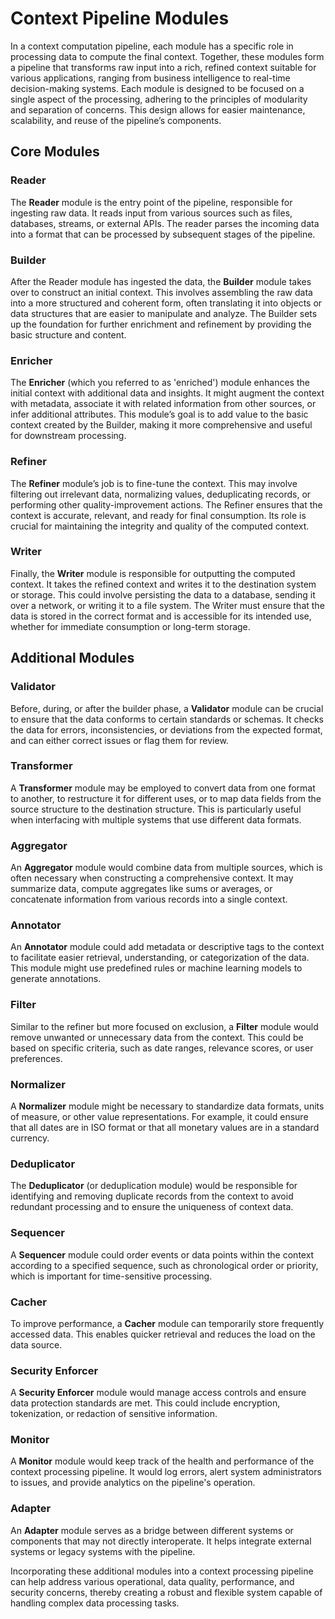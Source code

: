 # Context Pipeline Modules

In a context computation pipeline, each module has a specific role in processing data to compute the final context. 
Together, these modules form a pipeline that transforms raw input into a rich, refined context suitable for various applications, ranging from business intelligence to real-time decision-making systems. Each module is designed to be focused on a single aspect of the processing, adhering to the principles of modularity and separation of concerns. This design allows for easier maintenance, scalability, and reuse of the pipeline’s components.

## Core Modules

### Reader
The **Reader** module is the entry point of the pipeline, responsible for ingesting raw data. It reads input from various sources such as files, databases, streams, or external APIs. The reader parses the incoming data into a format that can be processed by subsequent stages of the pipeline.

### Builder
After the Reader module has ingested the data, the **Builder** module takes over to construct an initial context. This involves assembling the raw data into a more structured and coherent form, often translating it into objects or data structures that are easier to manipulate and analyze. The Builder sets up the foundation for further enrichment and refinement by providing the basic structure and content.

### Enricher
The **Enricher** (which you referred to as 'enriched') module enhances the initial context with additional data and insights. It might augment the context with metadata, associate it with related information from other sources, or infer additional attributes. This module’s goal is to add value to the basic context created by the Builder, making it more comprehensive and useful for downstream processing.

### Refiner
The **Refiner** module’s job is to fine-tune the context. This may involve filtering out irrelevant data, normalizing values, deduplicating records, or performing other quality-improvement actions. The Refiner ensures that the context is accurate, relevant, and ready for final consumption. Its role is crucial for maintaining the integrity and quality of the computed context.

### Writer
Finally, the **Writer** module is responsible for outputting the computed context. It takes the refined context and writes it to the destination system or storage. This could involve persisting the data to a database, sending it over a network, or writing it to a file system. The Writer must ensure that the data is stored in the correct format and is accessible for its intended use, whether for immediate consumption or long-term storage.

## Additional Modules

### Validator
Before, during, or after the builder phase, a **Validator** module can be crucial to ensure that the data conforms to certain standards or schemas. It checks the data for errors, inconsistencies, or deviations from the expected format, and can either correct issues or flag them for review.

### Transformer
A **Transformer** module may be employed to convert data from one format to another, to restructure it for different uses, or to map data fields from the source structure to the destination structure. This is particularly useful when interfacing with multiple systems that use different data formats.

### Aggregator
An **Aggregator** module would combine data from multiple sources, which is often necessary when constructing a comprehensive context. It may summarize data, compute aggregates like sums or averages, or concatenate information from various records into a single context.

### Annotator
An **Annotator** module could add metadata or descriptive tags to the context to facilitate easier retrieval, understanding, or categorization of the data. This module might use predefined rules or machine learning models to generate annotations.

### Filter
Similar to the refiner but more focused on exclusion, a **Filter** module would remove unwanted or unnecessary data from the context. This could be based on specific criteria, such as date ranges, relevance scores, or user preferences.

### Normalizer
A **Normalizer** module might be necessary to standardize data formats, units of measure, or other value representations. For example, it could ensure that all dates are in ISO format or that all monetary values are in a standard currency.

### Deduplicator
The **Deduplicator** (or deduplication module) would be responsible for identifying and removing duplicate records from the context to avoid redundant processing and to ensure the uniqueness of context data.

### Sequencer
A **Sequencer** module could order events or data points within the context according to a specified sequence, such as chronological order or priority, which is important for time-sensitive processing.

### Cacher
To improve performance, a **Cacher** module can temporarily store frequently accessed data. This enables quicker retrieval and reduces the load on the data source.

### Security Enforcer
A **Security Enforcer** module would manage access controls and ensure data protection standards are met. This could include encryption, tokenization, or redaction of sensitive information.

### Monitor
A **Monitor** module would keep track of the health and performance of the context processing pipeline. It would log errors, alert system administrators to issues, and provide analytics on the pipeline's operation.

### Adapter
An **Adapter** module serves as a bridge between different systems or components that may not directly interoperate. It helps integrate external systems or legacy systems with the pipeline.

Incorporating these additional modules into a context processing pipeline can help address various operational, data quality, performance, and security concerns, thereby creating a robust and flexible system capable of handling complex data processing tasks.